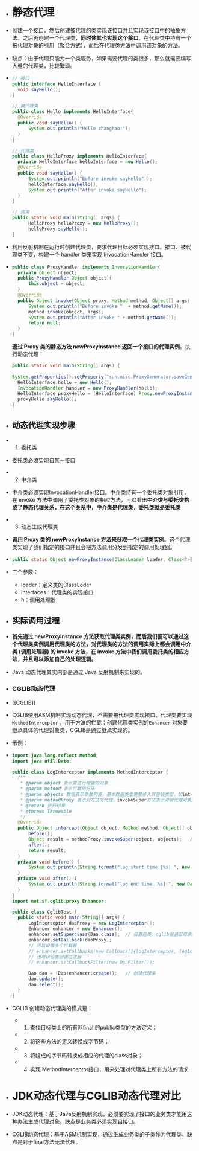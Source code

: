 - # 静态代理
- 创建一个接口，然后创建被代理的类实现该接口并且实现该接口中的抽象方法。之后再创建一个代理类，**同时使其也实现这个接口**。在代理类中持有一个被代理对象的引用（聚合方式），而后在代理类方法中调用该对象的方法。
- 缺点：由于代理只能为一个类服务，如果需要代理的类很多，那么就需要编写大量的代理类，比较繁琐。
- ```java
  // 接口
  public interface HelloInterface {
    void sayHello();
  }
  
  // 被代理类
  public class Hello implements HelloInterface{
    @Override
    public void sayHello() {
        System.out.println("Hello zhanghao!");
    }
  }
  
  // 代理类
  public class HelloProxy implements HelloInterface{
    private HelloInterface helloInterface = new Hello();
    @Override
    public void sayHello() {
        System.out.println("Before invoke sayHello" );
        helloInterface.sayHello();
        System.out.println("After invoke sayHello");
    }
  }
  
  // 调用
  public static void main(String[] args) {
        HelloProxy helloProxy = new HelloProxy();
        helloProxy.sayHello();
  }
  ```
- 利用反射机制在运行时创建代理类，要求代理目标必须实现接口。接口、被代理类不变，构建一个 handler 类来实现 InvocationHandler 接口。
- ```java
  public class ProxyHandler implements InvocationHandler{
    private Object object;
    public ProxyHandler(Object object){
        this.object = object;
    }
    @Override
    public Object invoke(Object proxy, Method method, Object[] args) throws Throwable {
        System.out.println("Before invoke "  + method.getName());
        method.invoke(object, args);
        System.out.println("After invoke " + method.getName());
        return null;
    }
  }
  ```
  **通过 Proxy 类的静态方法 newProxyInstance 返回一个接口的代理实例**。执行动态代理：
  
  ```java
  public static void main(String[] args) {     
   
  System.getProperties().setProperty("sun.misc.ProxyGenerator.saveGeneratedFiles", "true");
    HelloInterface hello = new Hello();
    InvocationHandler handler = new ProxyHandler(hello);
    HelloInterface proxyHello = (HelloInterface) Proxy.newProxyInstance(hello.getClass().getClassLoader(), hello.getClass().getInterfaces(), handler);
    proxyHello.sayHello();
  }
  ```
- ## 动态代理实现步骤
- 1. 委托类
- 委托类必须实现自某一接口
- 2. 中介类
- 中介类必须实现InvocationHandler接口。中介类持有一个委托类对象引用，在 invoke 方法中调用了委托类对象的相应方法，可以看出**中介类与委托类构成了静态代理关系，在这个关系中，中介类是代理类，委托类就是委托类**
- 3. 动态生成代理类
- **调用 Proxy 类的 newProxyInstance 方法来获取一个代理类实例**。这个代理类实现了我们指定的接口并且会把方法调用分发到指定的调用处理器。
- ```java
  public static Object newProxyInstance(ClassLoader loader, Class<?>[] interfaces, InvocationHandler h) throws IllegalArgumentException
  ```
- 三个参数：
	- loader：定义类的ClassLoder
	- interfaces：代理类的实现接口
	- h：调用处理器
- ## 实际调用过程
- **首先通过 newProxyInstance 方法获取代理类实例，而后我们便可以通过这个代理类实例调用代理类的方法，对代理类的方法的调用实际上都会调用中介类 (调用处理器) 的 invoke 方法，在 invoke 方法中我们调用委托类的相应方法，并且可以添加自己的处理逻辑。**
- Java 动态代理其实内部是通过 Java 反射机制来实现的。
- ### CGLIB动态代理
- [[CGLIB]]
- CGLIB使用ASM机制实现动态代理，不需要被代理类实现接口。代理类要实现`MethodInterceptor` ，用于方法的拦截；创建代理类实例的`Enhancer` 对象要继承具体的代理对象类，CGLIB是通过继承实现的。
- 示例：
- ```java
  import java.lang.reflect.Method;
  import java.util.Date;
  
  public class LogInterceptor implements MethodInterceptor {
    /**
     * @param object 表示要进行增强的对象
     * @param method 表示拦截的方法
     * @param objects 数组表示参数列表，基本数据类型需要传入其包装类型，如int-->Integer、long-Long、double-->Double
     * @param methodProxy 表示对方法的代理，invokeSuper方法表示对被代理对象方法的调用
     * @return 执行结果
     * @throws Throwable
     */
    @Override
    public Object intercept(Object object, Method method, Object[] objects, MethodProxy methodProxy) throws Throwable {
        before();
        Object result = methodProxy.invokeSuper(object, objects);   // 注意这里是调用 invokeSuper 而不是 invoke，否则死循环，methodProxy.invokesuper执行的是原始类的方法，method.invoke执行的是子类的方法
        after();
        return result;
    }
    private void before() {
        System.out.println(String.format("log start time [%s] ", new Date()));
    }
    private void after() {
        System.out.println(String.format("log end time [%s] ", new Date()));
    }
  }
  import net.sf.cglib.proxy.Enhancer;
  
  public class CglibTest {
    public static void main(String[] args) {
        LogInterceptor daoProxy = new LogInterceptor(); 
        Enhancer enhancer = new Enhancer();
        enhancer.setSuperclass(Dao.class);  // 设置超类，cglib是通过继承来实现的
        enhancer.setCallback(daoProxy);
        // 可以设置多个拦截器  
        // enhancer.setCallbacks(new Callback[]{logInterceptor, logInterceptor2, NoOp.INSTANCE});
        // 也可以设置回调过滤器
        // enhancer.setCallbackFilter(new DaoFilter());
  
        Dao dao = (Dao)enhancer.create();   // 创建代理类
        dao.update();
        dao.select();
    }
  }
  ```
- CGLIB 创建动态代理类的模式是：
	- 1. 查找目标类上的所有非final 的public类型的方法定义；
	- 2. 将这些方法的定义转换成字节码；
	- 3. 将组成的字节码转换成相应的代理的class对象；
	- 4. 实现 MethodInterceptor接口，用来处理对代理类上所有方法的请求
- # JDK动态代理与CGLIB动态代理对比
- JDK动态代理：基于Java反射机制实现，必须要实现了接口的业务类才能用这种办法生成代理对象。缺点是业务类必须实现自接口。
- CGLIB动态代理：基于ASM机制实现，通过生成业务类的子类作为代理类。缺点是对于final方法无法代理。